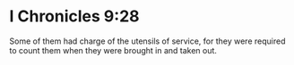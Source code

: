 # I Chronicles 9:28

Some of them had charge of the utensils of service, for they were required to count them when they were brought in and taken out.
